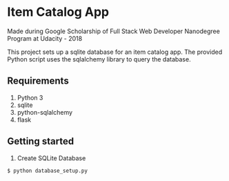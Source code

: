 # Item Catalog App
Made during Google Scholarship of Full Stack Web Developer Nanodegree Program at Udacity - 2018

This project sets up a sqlite database for an item catalog app. The provided Python script uses the sqlalchemy library to query the database.
## Requirements
1. Python 3
2. sqlite
3. python-sqlalchemy
4. flask

## Getting started
1. Create SQLite Database
```
$ python database_setup.py
```

